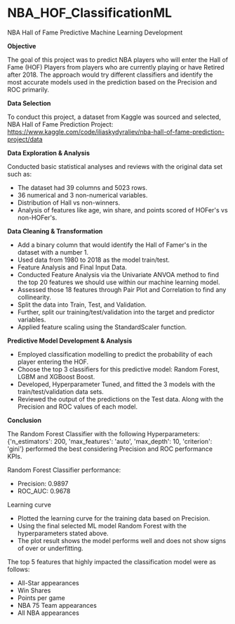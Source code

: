 # NBA_HOF_ClassificationML
NBA Hall of Fame Predictive Machine Learning Development

**Objective**

The goal of this project was to predict NBA players who will enter the Hall of Fame (HOF) Players from players who are currently playing or have Retired after 2018. The approach would try different classifiers and identify the most accurate models used in the prediction based on the Precision and ROC primarily.

**Data Selection**

To conduct this project, a dataset from Kaggle was sourced and selected, NBA Hall of Fame Prediction Project: https://www.kaggle.com/code/iliaskydyraliev/nba-hall-of-fame-prediction-project/data

**Data Exploration & Analysis**

Conducted basic statistical analyses and reviews with the original data set such as:
* The dataset had 39 columns and 5023 rows.
* 36 numerical and 3 non-numerical variables.
* Distribution of Hall vs non-winners.
* Analysis of features like age, win share, and points scored of HOFer's vs non-HOFer's.

**Data Cleaning & Transformation**
* Add a binary column that would identify the Hall of Famer's in the dataset with a number 1.
* Used data from 1980 to 2018 as the model train/test.
* Feature Analysis and Final Input Data.
* Conducted Feature Analysis via the Univariate ANVOA method to find the top 20 features we should use within our machine learning model.
* Assessed those 18 features through Pair Plot and Correlation to find any collinearity. 
* Split the data into Train, Test, and Validation. 
* Further, split our training/test/validation into the target and predictor variables.
* Applied feature scaling using the StandardScaler function.

**Predictive Model Development & Analysis**

* Employed classification modelling to predict the probability of each player entering the HOF.
* Choose the top 3 classifiers for this predictive model: Random Forest, LGBM and XGBoost Boost. 
* Developed, Hyperparameter Tuned, and fitted the 3 models with the train/test/validation data sets.
* Reviewed the output of the predictions on the Test data. Along with the Precision and ROC values of each model.

**Conclusion**

The Random Forest Classifier with the following Hyperparameters: {'n_estimators': 200, 'max_features': 'auto', 'max_depth': 10, 'criterion': 'gini'} performed the best considering Precision and ROC performance KPIs.

Random Forest Classifier performance: 
* Precision: 0.9897
* ROC_AUC: 0.9678

Learning curve
* Plotted the learning curve for the training data based on Precision.
* Using the final selected ML model Random Forest with the hyperparameters stated above.
* The plot result shows the model performs well and does not show signs of over or underfitting.

The top 5 features that highly impacted the classification model were as follows:
* All-Star appearances
* Win Shares
* Points per game
* NBA 75 Team appearances
* All NBA appearances
